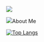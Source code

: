 <img src="https://capsule-render.vercel.app/api?type=Waving&color=gradient&customColorList=0,2,2,5,30&height=200&section=header&text=Jiyoung's%20Github&fontSize=50&lineHeight=50" />

<img src="https://img.shields.io/badge/velog-1DBF73?style=flat-square&logo=Vimeo&logoColor=white"/>About Me




[![Top Langs](https://github-readme-stats.vercel.app/api/top-langs/?username=ji0509&layout=compact)](https://github.com/ji0509/github-readme-stats)

